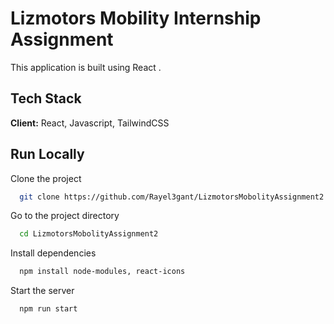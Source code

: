 
# Lizmotors Mobility Internship Assignment
This application is built using React .


## Tech Stack

**Client:** React, Javascript, TailwindCSS




## Run Locally

Clone the project

```bash
  git clone https://github.com/Rayel3gant/LizmotorsMobolityAssignment2
```

Go to the project directory

```bash
  cd LizmotorsMobolityAssignment2
```

Install dependencies 

```bash
  npm install node-modules, react-icons
```

Start the server

```bash
  npm run start
```

